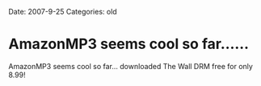 Date: 2007-9-25
Categories: old

# AmazonMP3 seems cool so far……

AmazonMP3 seems cool so far... downloaded The Wall DRM free for only 8.99!
